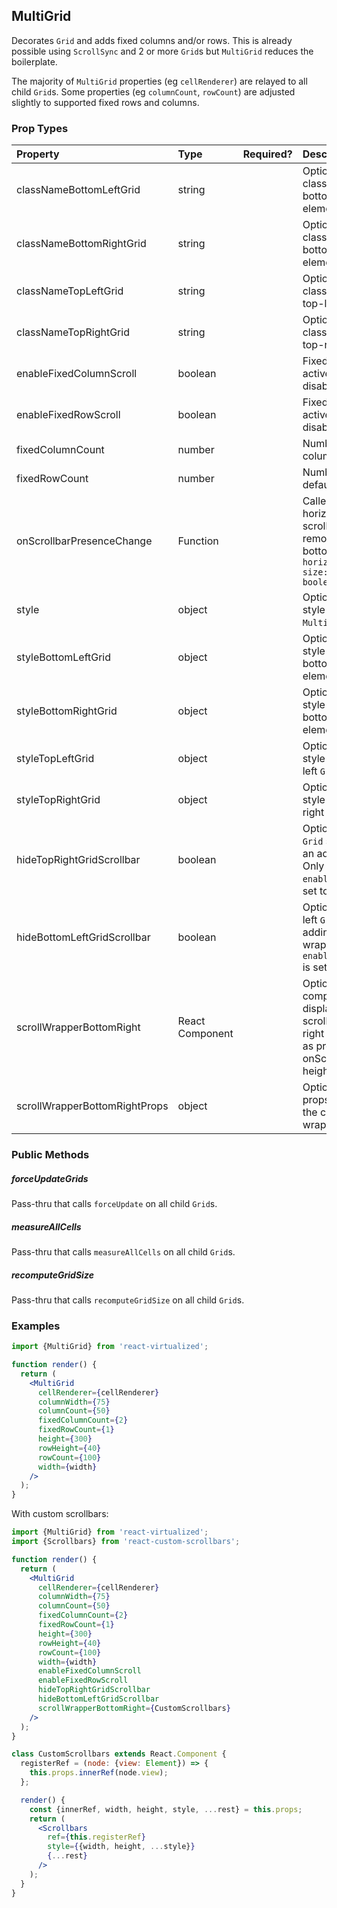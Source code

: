 ## MultiGrid

Decorates `Grid` and adds fixed columns and/or rows.
This is already possible using `ScrollSync` and 2 or more `Grid`s but `MultiGrid` reduces the boilerplate.

The majority of `MultiGrid` properties (eg `cellRenderer`) are relayed to all child `Grid`s.
Some properties (eg `columnCount`, `rowCount`) are adjusted slightly to supported fixed rows and columns.

### Prop Types

| Property                      | Type            | Required? | Description                                                                                                                                                               |
| :---------------------------- | :-------------- | :-------: | :------------------------------------------------------------------------------------------------------------------------------------------------------------------------ |
| classNameBottomLeftGrid       | string          |           | Optional custom className to attach to bottom-left `Grid` element.                                                                                                        |
| classNameBottomRightGrid      | string          |           | Optional custom className to attach to bottom-right `Grid` element.                                                                                                       |
| classNameTopLeftGrid          | string          |           | Optional custom className to attach to top-left `Grid` element.                                                                                                           |
| classNameTopRightGrid         | string          |           | Optional custom className to attach to top-right `Grid` element.                                                                                                          |
| enableFixedColumnScroll       | boolean         |           | Fixed column can be actively scrolled; disabled by default                                                                                                                |
| enableFixedRowScroll          | boolean         |           | Fixed row can be actively scrolled; disabled by default                                                                                                                   |
| fixedColumnCount              | number          |           | Number of fixed columns; defaults to `0`                                                                                                                                  |
| fixedRowCount                 | number          |           | Number of fixed rows; defaults to `0`                                                                                                                                     |
| onScrollbarPresenceChange     | Function        |           | Called whenever a horizontal or vertical scrollbar is added or removed from the bottom, right `Grid`.: `({ horizontal: boolean, size: number, vertical: boolean }): void` |
| style                         | object          |           | Optional custom inline style to attach to root `MultiGrid` element.                                                                                                       |
| styleBottomLeftGrid           | object          |           | Optional custom inline style to attach to bottom-left `Grid` element.                                                                                                     |
| styleBottomRightGrid          | object          |           | Optional custom inline style to attach to bottom-right `Grid` element.                                                                                                    |
| styleTopLeftGrid              | object          |           | Optional custom inline style to attach to top-left `Grid` element.                                                                                                        |
| styleTopRightGrid             | object          |           | Optional custom inline style to attach to top-right `Grid` element.                                                                                                       |
| hideTopRightGridScrollbar     | boolean         |           | Optional hides top-right `Grid` scrollbar by adding an additional wrapper. Only useful if `enableFixedRowScroll` is set to `true`                                         |
| hideBottomLeftGridScrollbar   | boolean         |           | Optional hides bottom-left `Grid` scrollbar by adding an additional wrapper. Only useful if `enableFixedColumnScroll` is set to `true`                                    |
| scrollWrapperBottomRight      | React Component |           | Optional custom component to handle display of custom scrollbars in the bottom right grid. It should take as prop innerRef, onScroll, width and height.                   |
| scrollWrapperBottomRightProps | object          |           | Optional additional props to be passed to the custom scrollbar wrapper                                                                                                    |

### Public Methods

##### forceUpdateGrids

Pass-thru that calls `forceUpdate` on all child `Grid`s.

##### measureAllCells

Pass-thru that calls `measureAllCells` on all child `Grid`s.

##### recomputeGridSize

Pass-thru that calls `recomputeGridSize` on all child `Grid`s.

### Examples

```jsx
import {MultiGrid} from 'react-virtualized';

function render() {
  return (
    <MultiGrid
      cellRenderer={cellRenderer}
      columnWidth={75}
      columnCount={50}
      fixedColumnCount={2}
      fixedRowCount={1}
      height={300}
      rowHeight={40}
      rowCount={100}
      width={width}
    />
  );
}
```

With custom scrollbars:

```jsx
import {MultiGrid} from 'react-virtualized';
import {Scrollbars} from 'react-custom-scrollbars';

function render() {
  return (
    <MultiGrid
      cellRenderer={cellRenderer}
      columnWidth={75}
      columnCount={50}
      fixedColumnCount={2}
      fixedRowCount={1}
      height={300}
      rowHeight={40}
      rowCount={100}
      width={width}
      enableFixedColumnScroll
      enableFixedRowScroll
      hideTopRightGridScrollbar
      hideBottomLeftGridScrollbar
      scrollWrapperBottomRight={CustomScrollbars}
    />
  );
}

class CustomScrollbars extends React.Component {
  registerRef = (node: {view: Element}) => {
    this.props.innerRef(node.view);
  };

  render() {
    const {innerRef, width, height, style, ...rest} = this.props;
    return (
      <Scrollbars
        ref={this.registerRef}
        style={{width, height, ...style}}
        {...rest}
      />
    );
  }
}
```
